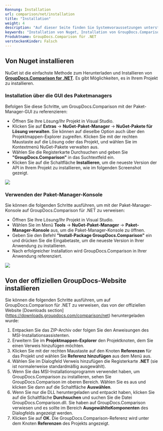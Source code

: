 ```yaml
---
Kennung: Installation
url: comparison/net/installation
title: "Installation"
weight: 4
description: "Auf dieser Seite finden Sie Systemvoraussetzungen unterstützte Plattformen, Entwicklungsumgebungen. GroupDocs.Comparison für .NET erfordert keine Installation externer Software oder Tools von Drittanbietern."
keywords: "Installation von Nuget, Installation von GroupDocs.Comparison, Installation von der Website"
Produktname: GroupDocs.Comparison für .NET
versteckenKinder: Falsch
---
```

## Von Nuget installieren

NuGet ist die einfachste Methode zum Herunterladen und Installieren von **[GroupDocs.Comparison for .NET](https://products.groupdocs.com/comparison/net)**. Es gibt Möglichkeiten, es in Ihrem Projekt zu installieren.

### Installation über die GUI des Paketmanagers

Befolgen Sie diese Schritte, um GroupDocs.Comparison mit der Paket-Manager-GUI zu referenzieren:

* Öffnen Sie Ihre Lösung/Ihr Projekt in Visual Studio.
* Klicken Sie auf **Extras** -> **NuGet-Paket-Manager** -> **NuGet-Pakete für Lösung verwalten**. Sie können auf dieselbe Option auch über den Projektmappen-Explorer zugreifen. Klicken Sie mit der rechten Maustaste auf die Lösung oder das Projekt, und wählen Sie im Kontextmenü NuGet-Pakete verwalten aus.
* Wählen Sie die Registerkarte Durchsuchen und geben Sie **"GroupDocs.Comparison"** in das Suchtextfeld ein.
* Klicken Sie auf die Schaltfläche **Installieren**, um die neueste Version der API in Ihrem Projekt zu installieren, wie im folgenden Screenshot gezeigt.
    



![](/comparison/net/images/installation.png)

### Verwenden der Paket-Manager-Konsole

Sie können die folgenden Schritte ausführen, um mit der Paket-Manager-Konsole auf GroupDocs.Comparison für .NET zu verweisen:

* Öffnen Sie Ihre Lösung/Ihr Projekt in Visual Studio.
* Wählen Sie im Menü **Tools** -> **NuGet-Paket-Manager** -> **Paket-Manager-Konsole** aus, um die Paket-Manager-Konsole zu öffnen.
* Geben Sie den Befehl **"Install-Package GroupDocs.Comparison"** ein und drücken Sie die Eingabetaste, um die neueste Version in Ihrer Anwendung zu installieren.
* Nach erfolgreicher Installation wird GroupDocs.Comparison in Ihrer Anwendung referenziert.
    



![](/comparison/net/images/installation_1.png)

## Von der offiziellen GroupDocs-Website installieren

Sie können die folgenden Schritte ausführen, um auf GroupDocs.Comparison für .NET zu verweisen, das von der offiziellen Website [Downloads section] (https://downloads.groupdocs.com/comparison/net) heruntergeladen wurde:

1. Entpacken Sie das ZIP-Archiv oder folgen Sie den Anweisungen des MSI-Installationsassistenten.
2. Erweitern Sie im **Projektmappen-Explorer** den Projektknoten, dem Sie einen Verweis hinzufügen möchten.
3. Klicken Sie mit der rechten Maustaste auf den Knoten **Referenzen** für das Projekt und wählen Sie **Referenz hinzufügen** aus dem Menü aus.
4. Wählen Sie im Dialogfeld Verweis hinzufügen die Registerkarte **.NET** (sie ist normalerweise standardmäßig ausgewählt).
5. Wenn Sie das MSI-Installationsprogramm verwendet haben, um GroupDocs.Comparison zu installieren, sehen Sie GroupDocs.Comparison im oberen Bereich. Wählen Sie es aus und klicken Sie dann auf die Schaltfläche **Auswählen**.
6. Wenn Sie nur die DLL heruntergeladen und entpackt haben, klicken Sie auf die Schaltfläche **Durchsuchen** und suchen Sie die Datei GroupDocs.Comparison.dll.
Sie haben auf GroupDocs.Comparison verwiesen und es sollte im Bereich **AusgewählteKomponenten** des Dialogfelds angezeigt werden.
7. Klicken Sie auf **OK**.
Die GroupDocs.Comparison-Referenz wird unter dem Knoten **Referenzen** des Projekts angezeigt.

